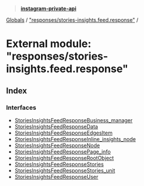 > **[instagram-private-api](../README.md)**

[Globals](../README.md) / ["responses/stories-insights.feed.response"](_responses_stories_insights_feed_response_.md) /

# External module: "responses/stories-insights.feed.response"

## Index

### Interfaces

* [StoriesInsightsFeedResponseBusiness_manager](../interfaces/_responses_stories_insights_feed_response_.storiesinsightsfeedresponsebusiness_manager.md)
* [StoriesInsightsFeedResponseData](../interfaces/_responses_stories_insights_feed_response_.storiesinsightsfeedresponsedata.md)
* [StoriesInsightsFeedResponseEdgesItem](../interfaces/_responses_stories_insights_feed_response_.storiesinsightsfeedresponseedgesitem.md)
* [StoriesInsightsFeedResponseInline_insights_node](../interfaces/_responses_stories_insights_feed_response_.storiesinsightsfeedresponseinline_insights_node.md)
* [StoriesInsightsFeedResponseNode](../interfaces/_responses_stories_insights_feed_response_.storiesinsightsfeedresponsenode.md)
* [StoriesInsightsFeedResponsePage_info](../interfaces/_responses_stories_insights_feed_response_.storiesinsightsfeedresponsepage_info.md)
* [StoriesInsightsFeedResponseRootObject](../interfaces/_responses_stories_insights_feed_response_.storiesinsightsfeedresponserootobject.md)
* [StoriesInsightsFeedResponseStories](../interfaces/_responses_stories_insights_feed_response_.storiesinsightsfeedresponsestories.md)
* [StoriesInsightsFeedResponseStories_unit](../interfaces/_responses_stories_insights_feed_response_.storiesinsightsfeedresponsestories_unit.md)
* [StoriesInsightsFeedResponseUser](../interfaces/_responses_stories_insights_feed_response_.storiesinsightsfeedresponseuser.md)
